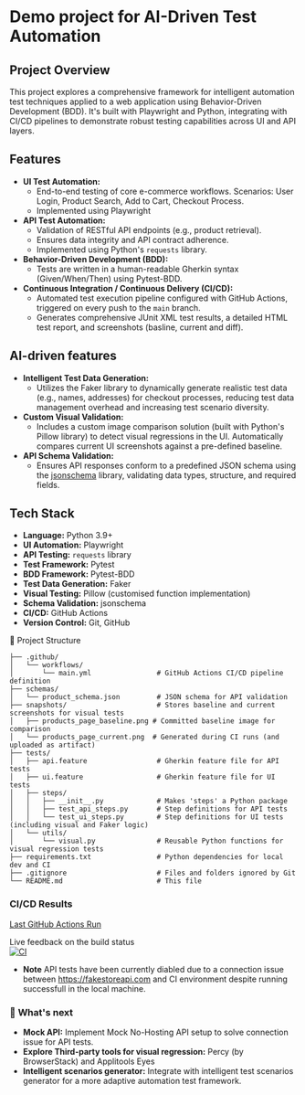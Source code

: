 # Demo project for AI-Driven Test Automation

## Project Overview

This project explores a comprehensive framework for intelligent automation test techniques applied to a web application using Behavior-Driven Development (BDD). 
It's built with Playwright and Python, integrating with CI/CD pipelines to demonstrate robust testing capabilities across UI and API layers.

## Features

* **UI Test Automation:**
    * End-to-end testing of core e-commerce workflows.  Scenarios: User Login, Product Search, Add to Cart, Checkout Process.
    * Implemented using Playwright
* **API Test Automation:**
    * Validation of RESTful API endpoints (e.g., product retrieval).
    * Ensures data integrity and API contract adherence.
    * Implemented using Python's `requests` library.
* **Behavior-Driven Development (BDD):**
    * Tests are written in a human-readable Gherkin syntax (Given/When/Then) using Pytest-BDD.
* **Continuous Integration / Continuous Delivery (CI/CD):**
    * Automated test execution pipeline configured with GitHub Actions, triggered on every push to the `main` branch.
    * Generates comprehensive JUnit XML test results, a detailed HTML test report, and screenshots (basline, current and diff).
      
## AI-driven features
* **Intelligent Test Data Generation:**
    * Utilizes the Faker library to dynamically generate realistic test data (e.g., names, addresses) for checkout processes, reducing test data management overhead and increasing test scenario diversity.
* **Custom Visual Validation:**
    * Includes a custom image comparison solution (built with Python's Pillow library) to detect visual regressions in the UI. Automatically compares current UI screenshots against a pre-defined baseline.
* **API Schema Validation:**
    * Ensures API responses conform to a predefined JSON schema using the [jsonschema](https://python-jsonschema.readthedocs.io/) library, validating data types, structure, and required fields.

## Tech Stack

* **Language:** Python 3.9+
* **UI Automation:** Playwright
* **API Testing:** `requests` library
* **Test Framework:** Pytest
* **BDD Framework:** Pytest-BDD
* **Test Data Generation:** Faker
* **Visual Testing:** Pillow (customised function implementation)
* **Schema Validation:** jsonschema
* **CI/CD:** GitHub Actions
* **Version Control:** Git, GitHub

📁 Project Structure 
```  
├── .github/
│   └── workflows/
│       └── main.yml                # GitHub Actions CI/CD pipeline definition
├── schemas/
│   └── product_schema.json         # JSON schema for API validation
├── snapshots/                      # Stores baseline and current screenshots for visual tests
│   ├── products_page_baseline.png # Committed baseline image for comparison
│   └── products_page_current.png  # Generated during CI runs (and uploaded as artifact)
├── tests/
│   ├── api.feature                 # Gherkin feature file for API tests
│   ├── ui.feature                  # Gherkin feature file for UI tests
│   ├── steps/
│   │   ├── __init__.py             # Makes 'steps' a Python package
│   │   ├── test_api_steps.py       # Step definitions for API tests
│   │   └── test_ui_steps.py        # Step definitions for UI tests (including visual and Faker logic)
│   └── utils/
│       └── visual.py               # Reusable Python functions for visual regression tests
├── requirements.txt                # Python dependencies for local dev and CI
├── .gitignore                      # Files and folders ignored by Git
└── README.md                       # This file
```

### **CI/CD Results**

[Last GitHub Actions Run](https://github.com/onwareer/automated-testing-project/actions/runs/16344058528)

Live feedback on the build status  
[![CI](https://github.com/onwareer/automated-testing-project/actions/workflows/main.yml/badge.svg)](https://github.com/onwareer/automated-testing-project/actions/workflows/main.yml)

* **Note** API tests have been currently diabled due to a connection issue between https://fakestoreapi.com and CI environment despite running successfull in the local machine.

### 📢 **What's next**

* **Mock API:** Implement Mock No-Hosting API setup to solve connection issue for API tests.
* **Explore Third-party tools for visual regression:** Percy (by BrowserStack) and Applitools Eyes
* **Intelligent scenarios generator:** Integrate with intelligent test scenarios generator for a more adaptive automation test framework.



